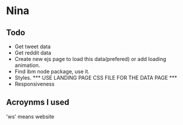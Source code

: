 # Nina


## Todo 
<!-- * Add submit button for text box -->
<!-- * Send text through the inputs and see if you get right output. use send. STILL NEED
TEXTAREA INPUT -->
* Get tweet data
* Get reddit data
* Create new ejs page to load this data(prefered) or add loading animation.
* Find ibm node package, use it.
* Styles. *** USE LANDING PAGE CSS FILE FOR THE DATA PAGE ***
* Responsiveness

## Acroynms I used
'ws' means website